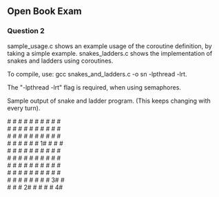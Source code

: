 ## Open Book Exam
### Question 2

sample_usage.c shows an example usage of the coroutine definition, by taking a simple example.
snakes_ladders.c shows the implementation of snakes and ladders using coroutines.

To compile, use: gcc snakes_and_ladders.c -o sn -lpthread -lrt.

The "-lpthread -lrt" flag is required, when using semaphores.

Sample output of snake and ladder program. (This keeps changing with every turn).

\# # # # # # # # # # <br>
\# # # # # # # # # # <br>
\# # # # # # # # # # <br>
\# # # # # # 1# # # # <br>
\# # # # # # # # # # <br>
\# # # # # # # # # # <br>
\# # # # # # # # # # <br>
\# # # # # # # # # # <br>
\# # # # # # # # 3# # <br>
\# # # 2# # # # # 4# <br>

